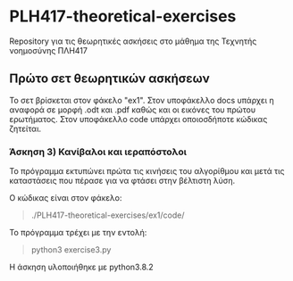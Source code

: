 # PLH417-theoretical-exercises
 
 Repository για τις θεωρητικές ασκήσεις στο μάθημα της Τεχνητής νοημοσύνης ΠΛΗ417

## Πρώτο σετ θεωρητικών ασκήσεων

Το σετ βρίσκεται στον φάκελο "ex1". Στον υποφάκελλο docs υπάρχει η αναφορά σε μορφή .odt και .pdf καθώς και οι εικόνες του πρώτου ερωτήματος. Στον υποφάκελλο code υπάρχει οποιοσδήποτε κώδικας ζητείται.


### Άσκηση 3) Κανίβαλοι και ιεραπόστολοι

Το πρόγραμμα εκτυπώνει πρώτα τις κινήσεις του αλγορίθμου και μετά τις καταστάσεις που πέρασε για να φτάσει στην βέλτιστη λύση.

Ο κώδικας είναι στον φάκελο:
>./PLH417-theoretical-exercises/ex1/code/

Το πρόγραμμα τρέχει με την εντολή:
>python3 exercise3.py

Η άσκηση υλοποιήθηκε με python3.8.2